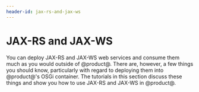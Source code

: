 ```yaml
---
header-id: jax-rs-and-jax-ws
---
```


# JAX-RS and JAX-WS

You can deploy JAX-RS and JAX-WS web services and consume them much as you would
outside of @product@. There are, however, a few things you should know,
particularly with regard to deploying them into @product@'s OSGi container. The
tutorials in this section discuss these things and show you how to use JAX-RS
and JAX-WS in @product@. 

